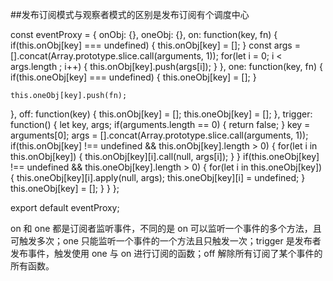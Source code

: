 ##发布订阅模式与观察者模式的区别是发布订阅有个调度中心

const eventProxy = {
  onObj: {},
  oneObj: {},
  on: function(key, fn) {
    if(this.onObj[key] === undefined) {
      this.onObj[key] = [];
    }
    const args = [].concat(Array.prototype.slice.call(arguments, 1));
    for(let i = 0; i < args.length ; i++) {
      this.onObj[key].push(args[i]);
    } 
  },
  one: function(key, fn) {
    if(this.oneObj[key] === undefined) {
      this.oneObj[key] = [];
    }
 
    this.oneObj[key].push(fn);
  },
  off: function(key) {
    this.onObj[key] = [];
    this.oneObj[key] = [];
  },
  trigger: function() {
    let key, args;
    if(arguments.length == 0) {
      return false;
    }
    key = arguments[0];
    args = [].concat(Array.prototype.slice.call(arguments, 1));
    if(this.onObj[key] !== undefined
      && this.onObj[key].length > 0) {
      for(let i in this.onObj[key]) {
        this.onObj[key][i].call(null, args[i]);
      } 
    }
    if(this.oneObj[key] !== undefined
      && this.oneObj[key].length > 0) {
      for(let i in this.oneObj[key]) {
        this.oneObj[key][i].apply(null, args);
        this.oneObj[key][i] = undefined;
      }
      this.oneObj[key] = [];
    }
  }
};
 
export default eventProxy;

on 和 one 都是订阅者监听事件，不同的是 on 可以监听一个事件的多个方法，且可触发多次；one 只能监听一个事件的一个方法且只触发一次；trigger 是发布者发布事件，触发使用 one 与 on 进行订阅的函数；off 解除所有订阅了某个事件的所有函数。